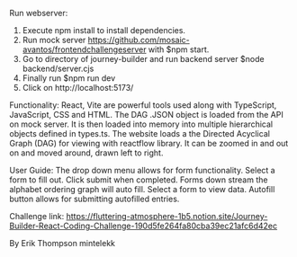 Run webserver: 
1. Execute npm install to install dependencies.
2. Run mock server https://github.com/mosaic-avantos/frontendchallengeserver with $npm start.
3. Go to directory of journey-builder and run backend server $node backend/server.cjs
4. Finally run $npm run dev
5. Click on http://localhost:5173/

Functionality: 
React, Vite are powerful tools used along with TypeScript, JavaScript, CSS and HTML.
The DAG .JSON object is loaded from the API on mock server. It is then loaded into memory into
multiple hierarchical objects defined in types.ts. The website loads a the Directed Acyclical Graph (DAG) 
for viewing with reactflow library. It can be zoomed in and out on and moved around, drawn left to right. 

User Guide:
The drop down menu allows for form functionality. Select a form to fill out. Click submit when completed. 
Forms down stream the alphabet ordering graph will auto fill. Select a form to view data. Autofill button allows for 
submitting autofilled entries.

Challenge link: 
https://fluttering-atmosphere-1b5.notion.site/Journey-Builder-React-Coding-Challenge-190d5fe264fa80cba39ec21afc6d42ec

By Erik Thompson 
mintelekk
